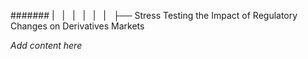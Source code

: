 ####### |   |   |   |   |   |   ├── Stress Testing the Impact of Regulatory Changes on Derivatives Markets

*Add content here*